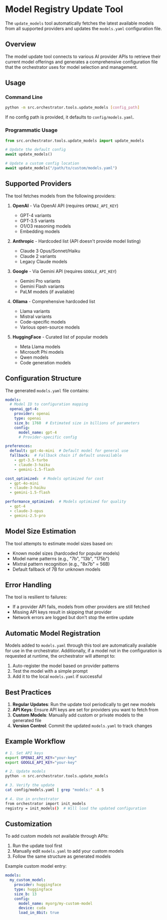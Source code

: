 # Model Registry Update Tool

The `update_models` tool automatically fetches the latest available models from all supported providers and updates the `models.yaml` configuration file.

## Overview

The model update tool connects to various AI provider APIs to retrieve their current model offerings and generates a comprehensive configuration file that the orchestrator uses for model selection and management.

## Usage

### Command Line

```bash
python -m src.orchestrator.tools.update_models [config_path]
```

If no config path is provided, it defaults to `config/models.yaml`.

### Programmatic Usage

```python
from src.orchestrator.tools.update_models import update_models

# Update the default config
await update_models()

# Update a custom config location
await update_models("/path/to/custom/models.yaml")
```

## Supported Providers

The tool fetches models from the following providers:

1. **OpenAI** - Via OpenAI API (requires `OPENAI_API_KEY`)
   - GPT-4 variants
   - GPT-3.5 variants
   - O1/O3 reasoning models
   - Embedding models

2. **Anthropic** - Hardcoded list (API doesn't provide model listing)
   - Claude 3 Opus/Sonnet/Haiku
   - Claude 2 variants
   - Legacy Claude models

3. **Google** - Via Gemini API (requires `GOOGLE_API_KEY`)
   - Gemini Pro variants
   - Gemini Flash variants
   - PaLM models (if available)

4. **Ollama** - Comprehensive hardcoded list
   - Llama variants
   - Mistral variants
   - Code-specific models
   - Various open-source models

5. **HuggingFace** - Curated list of popular models
   - Meta Llama models
   - Microsoft Phi models
   - Qwen models
   - Code generation models

## Configuration Structure

The generated `models.yaml` file contains:

```yaml
models:
  # Model ID to configuration mapping
  openai_gpt-4:
    provider: openai
    type: openai
    size_b: 1760  # Estimated size in billions of parameters
    config:
      model_name: gpt-4
      # Provider-specific config

preferences:
  default: gpt-4o-mini  # Default model for general use
  fallback:  # Fallback chain if default unavailable
    - gpt-3.5-turbo
    - claude-3-haiku
    - gemini-1.5-flash

cost_optimized:  # Models optimized for cost
  - gpt-4o-mini
  - claude-3-haiku
  - gemini-1.5-flash

performance_optimized:  # Models optimized for quality
  - gpt-4
  - claude-3-opus
  - gemini-2.5-pro
```

## Model Size Estimation

The tool attempts to estimate model sizes based on:
- Known model sizes (hardcoded for popular models)
- Model name patterns (e.g., "7b", "13b", "175b")
- Mixtral pattern recognition (e.g., "8x7b" = 56B)
- Default fallback of 7B for unknown models

## Error Handling

The tool is resilient to failures:
- If a provider API fails, models from other providers are still fetched
- Missing API keys result in skipping that provider
- Network errors are logged but don't stop the entire update

## Automatic Model Registration

Models added to `models.yaml` through this tool are automatically available for use in the orchestrator. Additionally, if a model not in the configuration is requested at runtime, the orchestrator will attempt to:

1. Auto-register the model based on provider patterns
2. Test the model with a simple prompt
3. Add it to the local `models.yaml` if successful

## Best Practices

1. **Regular Updates**: Run the update tool periodically to get new models
2. **API Keys**: Ensure API keys are set for providers you want to fetch from
3. **Custom Models**: Manually add custom or private models to the generated file
4. **Version Control**: Commit the updated `models.yaml` to track changes

## Example Workflow

```bash
# 1. Set API keys
export OPENAI_API_KEY="your-key"
export GOOGLE_API_KEY="your-key"

# 2. Update models
python -m src.orchestrator.tools.update_models

# 3. Verify the update
cat config/models.yaml | grep "models:" -A 5

# 4. Use in orchestrator
from orchestrator import init_models
registry = init_models()  # Will load the updated configuration
```

## Customization

To add custom models not available through APIs:

1. Run the update tool first
2. Manually edit `models.yaml` to add your custom models
3. Follow the same structure as generated models

Example custom model entry:
```yaml
models:
  my_custom_model:
    provider: huggingface
    type: huggingface
    size_b: 13
    config:
      model_name: myorg/my-custom-model
      device: cuda
      load_in_8bit: true
```